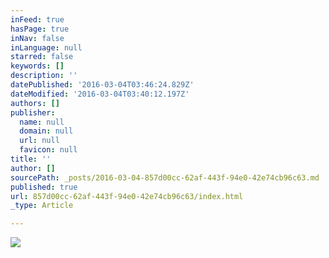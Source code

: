 ```yaml
---
inFeed: true
hasPage: true
inNav: false
inLanguage: null
starred: false
keywords: []
description: ''
datePublished: '2016-03-04T03:46:24.829Z'
dateModified: '2016-03-04T03:40:12.197Z'
authors: []
publisher:
  name: null
  domain: null
  url: null
  favicon: null
title: ''
author: []
sourcePath: _posts/2016-03-04-857d00cc-62af-443f-94e0-42e74cb96c63.md
published: true
url: 857d00cc-62af-443f-94e0-42e74cb96c63/index.html
_type: Article

---
```

![](https://the-grid-user-content.s3-us-west-2.amazonaws.com/71c010ec-6dd6-44c5-a7d8-bf0a19a517e0.jpg)